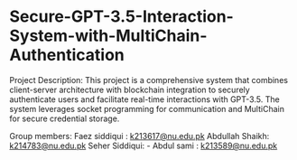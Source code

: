 # Secure-GPT-3.5-Interaction-System-with-MultiChain-Authentication

Project Description:
This project is a comprehensive system that combines client-server architecture with blockchain integration to securely authenticate users and facilitate real-time interactions with GPT-3.5. The system leverages socket programming for communication and MultiChain for secure credential storage.

Group members:
Faez siddiqui : k213617@nu.edu.pk
Abdullah Shaikh: k214783@nu.edu.pk
Seher Siddiqui: -
Abdul sami : k213589@nu.edu.pk
